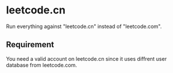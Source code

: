 # leetcode.cn

Run everything against "leetcode.cn" instead of "leetcode.com".

## Requirement

You need a valid account on leetcode.cn since it uses diffrent user database from leetcode.com.
